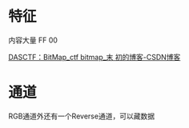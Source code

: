 # 特征

内容大量 FF 00

[DASCTF：BitMap_ctf bitmap_末 初的博客-CSDN博客](https://blog.csdn.net/mochu7777777/article/details/120773359)

# 通道

RGB通道外还有一个Reverse通道，可以藏数据